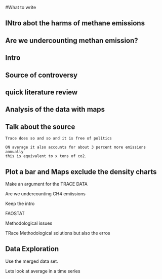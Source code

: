 #What to write

## INtro abot the harms of methane emissions

## Are we undercounting methan emission? 

## Intro

## Source of controversy

## quick literature review

## Analysis of the data with maps



## Talk about the source
    Trace does so and so and it is free of politics
    
    ON average it also accounts for about 3 percent more emissions annually
    this is equivalent to x tons of co2. 


## Plot a bar and Maps exclude the density charts

Make an argument for the TRACE DATA

Are we undercounting CH4 emiissions


Keep the intro

FAOSTAT 

Methodological issues

TRace Methodological solutions but also the erros

## Data Exploration 

Use the merged data set. 

Lets look at average in a time series







